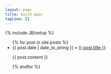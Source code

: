 ```yaml
---
layout: page
title: build apps
tagline: []
---
```

{% include JB/setup %}

<ul class="posts">
  {% for post in site.posts %}
    <li><span>{{ post.date | date_to_string }}</span> &raquo; <a href="{{ post.url }}">{{ post.title }}</a>
        <p>{{ post.content }}</p>
    </li>
  {% endfor %}
</ul>

